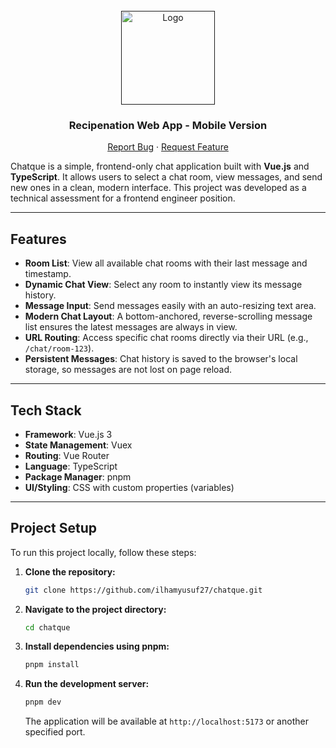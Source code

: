 <br />
<div align="center">
  <a href="">
    <img src="https://img.icons8.com/?size=100&id=13724&format=png&color=000000" alt="Logo" width="150px">
  </a>

  <h3 align="center">Recipenation Web App - Mobile Version</h3>

  <p align="center">
    <a href="https://github.com/ilhamyusuf27/chatque/issues">Report Bug</a>
    ·
    <a href="https://github.com/ilhamyusuf27/chatque/issues">Request Feature</a>
  </p>
</div>

Chatque is a simple, frontend-only chat application built with **Vue.js** and **TypeScript**. It allows users to select a chat room, view messages, and send new ones in a clean, modern interface. This project was developed as a technical assessment for a frontend engineer position.

---

## Features

- **Room List**: View all available chat rooms with their last message and timestamp.
- **Dynamic Chat View**: Select any room to instantly view its message history.
- **Message Input**: Send messages easily with an auto-resizing text area.
- **Modern Chat Layout**: A bottom-anchored, reverse-scrolling message list ensures the latest messages are always in view.
- **URL Routing**: Access specific chat rooms directly via their URL (e.g., `/chat/room-123`).
- **Persistent Messages**: Chat history is saved to the browser's local storage, so messages are not lost on page reload.

---

## Tech Stack

- **Framework**: Vue.js 3
- **State Management**: Vuex
- **Routing**: Vue Router
- **Language**: TypeScript
- **Package Manager**: pnpm
- **UI/Styling**: CSS with custom properties (variables)

---

## Project Setup

To run this project locally, follow these steps:

1.  **Clone the repository:**

    ```sh
    git clone https://github.com/ilhamyusuf27/chatque.git
    ```

2.  **Navigate to the project directory:**

    ```sh
    cd chatque
    ```

3.  **Install dependencies using pnpm:**

    ```sh
    pnpm install
    ```

4.  **Run the development server:**

    ```sh
    pnpm dev
    ```

    The application will be available at `http://localhost:5173` or another specified port.
